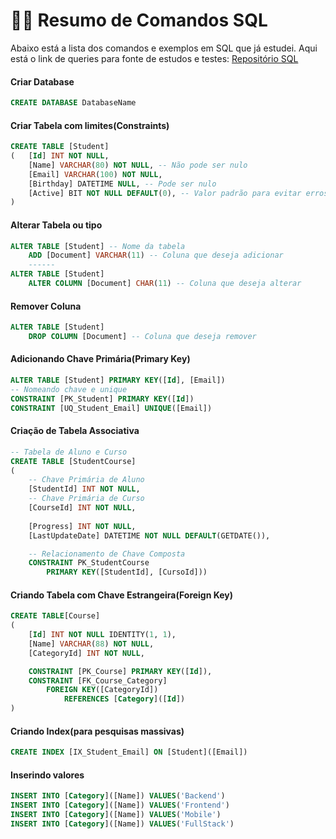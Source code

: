 # 🐱‍💻 Resumo  de   Comandos   SQL

Abaixo está a lista dos comandos e exemplos em SQL que já estudei.
Aqui está o link de queries para fonte de estudos e testes: [Repositório SQL](https://github.com/Queiroz-Dv/ProjectStudy_SQL)

#### Criar Database

```sql
CREATE DATABASE DatabaseName
```



#### Criar Tabela com limites(Constraints)

```sql
CREATE TABLE [Student]
(	[Id] INT NOT NULL,
    [Name] VARCHAR(80) NOT NULL, -- Não pode ser nulo
    [Email] VARCHAR(100) NOT NULL,
    [Birthday] DATETIME NULL, -- Pode ser nulo
    [Active] BIT NOT NULL DEFAULT(0), -- Valor padrão para evitar erros nas alterações
)
```



#### Alterar Tabela ou tipo

```sql
ALTER TABLE [Student] -- Nome da tabela
	ADD [Document] VARCHAR(11) -- Coluna que deseja adicionar
	------
ALTER TABLE [Student]	
	ALTER COLUMN [Document] CHAR(11) -- Coluna que deseja alterar
```



#### Remover Coluna

```sql
ALTER TABLE [Student]
	DROP COLUMN [Document] -- Coluna que deseja remover
```



#### Adicionando Chave Primária(Primary Key)

```sql
ALTER TABLE [Student] PRIMARY KEY([Id], [Email])
-- Nomeando chave e unique
CONSTRAINT [PK_Student] PRIMARY KEY([Id]) 
CONSTRAINT [UQ_Student_Email] UNIQUE([Email])
```

#### Criação de Tabela Associativa

```sql
-- Tabela de Aluno e Curso
CREATE TABLE [StudentCourse] 
(
    -- Chave Primária de Aluno
    [StudentId] INT NOT NULL, 
    -- Chave Primária de Curso
    [CourseId] INT NOT NULL,
    
    [Progress] INT NOT NULL,
    [LastUpdateDate] DATETIME NOT NULL DEFAULT(GETDATE()),

    -- Relacionamento de Chave Composta
    CONSTRAINT PK_StudentCourse
    	PRIMARY KEY([StudentId], [CursoId]))
```



#### Criando Tabela com Chave Estrangeira(Foreign Key)

```sql
CREATE TABLE[Course]
(
    [Id] INT NOT NULL IDENTITY(1, 1),
    [Name] VARCHAR(88) NOT NULL,
    [CategoryId] INT NOT NULL,

    CONSTRAINT [PK_Course] PRIMARY KEY([Id]),
    CONSTRAINT [FK_Course_Category]
        FOREIGN KEY([CategoryId])
            REFERENCES [Category]([Id])
)
```

#### Criando Index(para pesquisas massivas)

```sql
CREATE INDEX [IX_Student_Email] ON [Student]([Email])
```

#### Inserindo valores

```sql
INSERT INTO [Category]([Name]) VALUES('Backend')
INSERT INTO [Category]([Name]) VALUES('Frontend')
INSERT INTO [Category]([Name]) VALUES('Mobile')
INSERT INTO [Category]([Name]) VALUES('FullStack')
```


